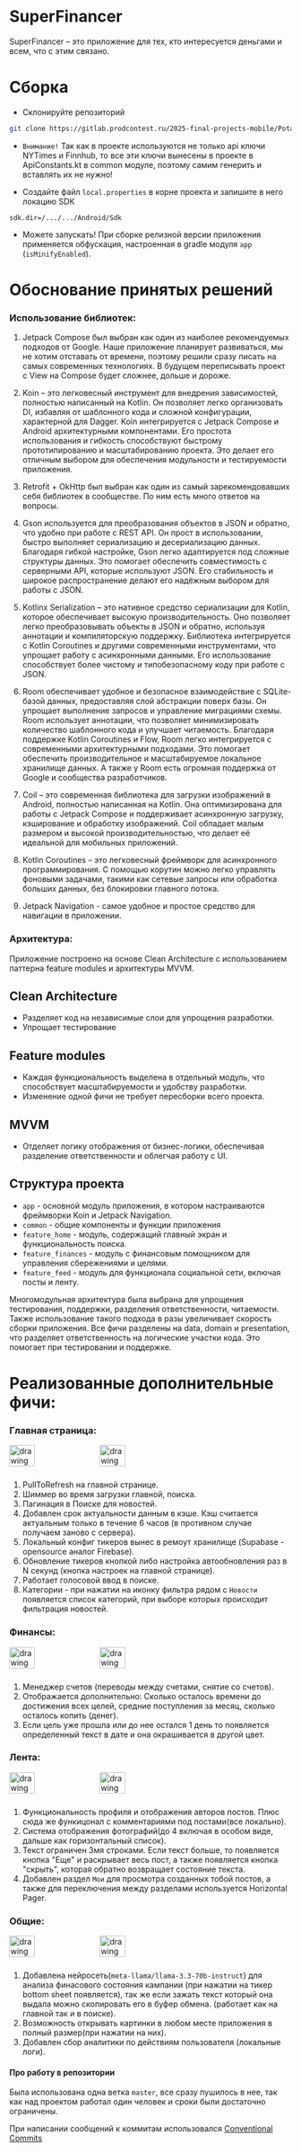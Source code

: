 # SuperFinancer
SuperFinancer – это приложение для тех, кто интересуется деньгами и всем, что с этим связано.

# Сборка

- Склонируйте репозиторий

```bash
git clone https://gitlab.prodcontest.ru/2025-final-projects-mobile/PotaninPM.git
```

- `Внимание!` Так как в проекте используются не только api ключи NYTimes и Finnhub, то все эти ключи вынесены в проекте в ApiConstants.kt в common модуле, поэтому самим генерить и вставлять их не нужно!

- Создайте файл `local.properties` в корне проекта и запишите в него локацию SDK

```properties
sdk.dir=/.../.../Android/Sdk
```

- Можете запускать!
При сборке релизной версии приложения применяется обфускация, настроенная в gradle модуля `app` (`isMinifyEnabled`).

# Обоснование принятых решений

### Использование библиотек:

1. Jetpack Compose был выбран как один из наиболее рекомендуемых подходов от Google. Наше приложение планирует развиваться, мы не хотим отставать от времени, поэтому решили сразу писать на самых современных технологиях. В будущем переписывать проект с View на Compose будет сложнее, дольше и дороже.

2. Koin – это легковесный инструмент для внедрения зависимостей, полностью написанный на Kotlin. Он позволяет легко организовать DI, избавляя от шаблонного кода и сложной конфигурации, характерной для Dagger. Koin интегрируется с Jetpack Compose и Android архитектурными компонентами. Его простота использования и гибкость способствуют быстрому прототипированию и масштабированию проекта. Это делает его отличным выбором для обеспечения модульности и тестируемости приложения.

3. Retrofit + OkHttp был выбран как один из самый зарекомендовавших себя библиотек в сообществе. По ним есть много ответов на вопросы.

4. Gson используется для преобразования объектов в JSON и обратно, что удобно при работе с REST API. Он прост в использовании, быстро выполняет сериализацию и десериализацию данных. Благодаря гибкой настройке, Gson легко адаптируется под сложные структуры данных. Это помогает обеспечить совместимость с серверными API, которые используют JSON. Его стабильность и широкое распространение делают его надёжным выбором для работы с JSON.

5. Kotlinx Serialization – это нативное средство сериализации для Kotlin, которое обеспечивает высокую производительность. Оно позволяет легко преобразовывать объекты в JSON и обратно, используя аннотации и компиляторскую поддержку. Библиотека интегрируется с Kotlin Coroutines и другими современными инструментами, что упрощает работу с асинхронными данными. Его использование способствует более чистому и типобезопасному коду при работе с JSON.

6. Room обеспечивает удобное и безопасное взаимодействие с SQLite-базой данных, предоставляя слой абстракции поверх базы. Он упрощает выполнение запросов и управление миграциями схемы. Room использует аннотации, что позволяет минимизировать количество шаблонного кода и улучшает читаемость. Благодаря поддержке Kotlin Coroutines и Flow, Room легко интегрируется с современными архитектурными подходами. Это помогает обеспечить производительное и масштабируемое локальное хранилище данных. А также у Room есть огромная поддержка от Google и сообщества разработчиков.

7. Coil – это современная библиотека для загрузки изображений в Android, полностью написанная на Kotlin. Она оптимизирована для работы с Jetpack Compose и поддерживает асинхронную загрузку, кэширование и обработку изображений. Coil обладает малым размером и высокой производительностью, что делает её идеальной для мобильных приложений.

8. Kotlin Coroutines – это легковесный фреймворк для асинхронного программирования. С помощью корутин можно легко управлять фоновыми задачами, такими как сетевые запросы или обработка больших данных, без блокировки главного потока.

9. Jetpack Navigation - самое удобное и простое средство для навигации в приложении. 

### Архитектура:

Приложение построено на основе Clean Architecture с использованием паттерна feature modules и архитектуры MVVM.

## Clean Architecture

- Разделяет код на независимые слои для упрощения разработки.
- Упрощает тестирование

## Feature modules

- Каждая функциональность выделена в отдельный модуль, что способствует масштабируемости и удобству разработки.
- Изменение одной фичи не требует пересборки всего проекта.

## MVVM

- Отделяет логику отображения от бизнес-логики, обеспечивая разделение ответственности и облегчая работу с UI.

## Структура проекта

- `app` -  основной модуль приложения, в котором настраиваются фреймворки Koin и Jetpack Navigation.
- `common` - общие компоненты и функции приложения
- `feature_home` - модуль, содержащий главный экран и функциональность поиска.
- `feature_finances` - модуль с финансовым помощником для управления сбережениями и целями.
- `feature_feed` - модуль для функционала социальной сети, включая посты и ленту.

Многомодульная архитектура была выбрана для упрощения тестирования, поддержки, разделения ответственности, читаемости. Также использование такого подхода в разы увеличивает скорость сборки приложения. Все фичи разделены на data, domain и presentation, что разделяет ответственность на логические участки кода. Это помогает при тестировании и поддержке.

# Реализованные дополнительные фичи:

### Главная страница:
<div style="display: flex; flex-wrap: wrap;">
    <img src="screenshots/home_screen_dark.png" alt="drawing" style="width: 30%; height: auto; margin-bottom: 10px;"/>
    <img src="screenshots/home_screen_light.png" alt="drawing" style="width: 30%; height: auto; margin-bottom: 10px; margin-left: 10px"/>
</div>

1. PullToRefresh на главной странице.
2. Шиммер во время загрузки главной, поиска.
3. Пагинация в Поиске для новостей.
4. Добавлен срок актуальности данным в кэше. Кэш считается актуальным только в течение 6 часов (в противном случае получаем заново с сервера).
5. Локальный конфиг тикеров вынес в ремоут хранилище (Supabase - opensource аналог Firebase).
6. Обновление тикеров кнопкой либо настройка автообновления раз в N секунд (кнопка настроек на главной странице).
7. Работает голосовой ввод в поиске.
8. Категории - при нажатии на иконку фильтра рядом с `Новости` появляется список категорий, при выборе которых происходит фильтрация новостей.
### Финансы:
<div style="display: flex; flex-wrap: wrap;">
    <img src="screenshots/finances_stat.png" alt="drawing" style="width: 30%; height: auto; margin-bottom: 10px;"/>
    <img src="screenshots/finances_operations.png" alt="drawing" style="width: 30%; height: auto; margin-bottom: 10px; margin-left: 10px; margin-left: 10px"/>
</div>

1. Менеджер счетов (переводы между счетами, снятие со счетов).
2. Отображается дополнительно: Сколько осталось времени до достижения всех целей, средние поступления за месяц, сколько осталось копить (денег).
3. Если цель уже прошла или до нее остался 1 день то появляется определенный текст в дате и она окрашивается в другой цвет.
### Лента:
<div style="display: flex; flex-wrap: wrap;">
    <img src="screenshots/posts_main.png" alt="drawing" style="width: 30%; height: auto; margin-bottom: 10px;"/>
    <img src="screenshots/post_comments.png" alt="drawing" style="width: 30%; height: auto; margin-bottom: 10px; margin-left: 10px"/>
</div>

1. Функциональность профиля и отображения авторов постов. Плюс сюда же функицонал с комментариями под постами(все локально).
2. Система отображения фотографий(до 4 включая в особом виде, дальше как горизонтальный список).
3. Текст ограничен 3мя строками. Если текст больше, то появляется кнопка "Еще" и раскрывает весь пост, а также появляется кнопка "скрыть", которая обратно возвращает состояние текста.
4. Добавлен раздел `Мои` для просмотра созданных тобой постов, а также для переключения между разделами используется Horizontal Pager.
### Общие:
<div style="display: flex; flex-wrap: wrap;">
    <img src="screenshots/ai_thinks.png" alt="drawing" style="width: 30%; height: auto; margin-bottom: 10px;"/>
    <img src="screenshots/big_image.png" alt="drawing" style="width: 30%; height: auto; margin-bottom: 10px; margin-left: 10px"/>
</div>

1. Добавлена нейросеть(`meta-llama/llama-3.3-70b-instruct`) для анализа финасового состояния кампании (при нажатии на тикер bottom sheet появляется), так же если зажать текст который она выдала можно скопировать его в буфер обмена. (работает как на главной так и в поиске).
2. Возможность открывать картинки в любом месте приложения в полный размер(при нажатии на них).
3. Добавлен сбор аналитики по действиям пользователя (локальные логи).

#### Про работу в репозитории

Была использована одна ветка `master`, все сразу пушилось в нее, так как над проектом работал один человек и сроки были достаточно ограничены.

При написании сообщений к коммитам использовался [Conventional Commits](https://www.conventionalcommits.org/en/v1.0.0/)